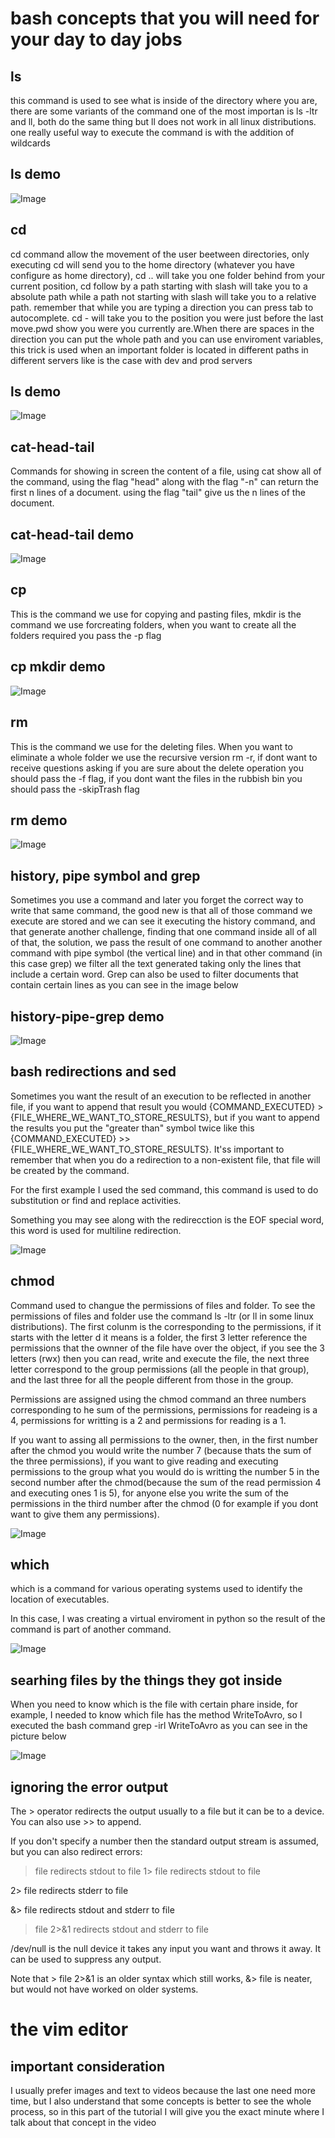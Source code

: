 # bash concepts that you will need for your day to day jobs

## ls

this command is used to see what is inside of the directory where you are, there are some variants of the command one of the most importan is ls -ltr and ll, both do the same thing but ll does not work in all linux distributions. one really useful way to execute the command is with the addition of wildcards

## ls demo

![Image](img/ls.png "ls command image")

## cd

cd command allow the movement of the user beetween directories, only executing cd will send you to the home directory (whatever you have configure as home directory), cd .. will take you one folder behind from your current position, cd follow by a path starting with slash will take you to a absolute path while a path not starting with slash will take you to a relative path. remember that while you are typing a direction you can press tab to autocomplete. cd - will take you to the position you were just before the last move.pwd show you were you currently are.When there are spaces in the direction you can put the whole path and you can use enviroment variables, this trick is used when an important folder is located in different paths in different servers like is the case with dev and prod servers 

## ls demo

![Image](img/cd.png "cd command image")

## cat-head-tail

Commands for showing in screen the content of a file, using cat show all of the command, using the flag "head" along with the flag "-n" can return the first n lines of a document. using the flag "tail" give us the n lines of the document.

## cat-head-tail demo

![Image](img/cat-head-tail.png "cat head tail command image")

## cp

This is the command we use for copying and pasting files, mkdir is the command we use forcreating folders, when you want to create all the folders required you pass the -p flag

## cp mkdir demo

![Image](img/cp-mkdir.png "cp mkdir command image")

## rm

This is the command we use for the deleting files. When you want to eliminate a whole folder we use the recursive version rm -r, if dont want to receive questions asking if you are sure about the delete operation you should pass the -f flag, if you dont want the files in the rubbish bin you should pass the -skipTrash flag

## rm demo

![Image](img/rm.png "rm command image")

## history, pipe symbol and grep

Sometimes you use a command and later you forget the correct way to write that same command, the good new is that all of those command we execute are stored and we can see it executing the history command, and that generate another challenge, finding that one command inside all of all of that, the solution, we pass the result of one command to another another command with pipe symbol (the vertical line) and in that other command (in this case grep) we filter all the text generated taking only the lines that include a certain word. Grep can also be used to filter documents that contain certain lines as you can see in the image below

## history-pipe-grep demo

![Image](img/history-pipe-grep.png "history-pipe-grep command image")


## bash redirections and sed

Sometimes you want the result of an execution to be reflected in another file, if you want to append that result you would {COMMAND_EXECUTED} > {FILE_WHERE_WE_WANT_TO_STORE_RESULTS}, but if you want to append the results you put the "greater than" symbol twice like this  {COMMAND_EXECUTED} >>{FILE_WHERE_WE_WANT_TO_STORE_RESULTS}. It'ss important to remember that when you do a redirection to a non-existent file, that file will be created by the command.

For the first example I used the sed command, this command is used to do substitution or find and replace activities.

Something you may see along with the redirecction is the EOF special word, this word is used for multiline redirection.

![Image](img/bash-redirections-sed.png "bash-redirections-sed command image")

## chmod

Command used to changue the permissions of files and folder. To see the permissions of files and folder use the command ls -ltr (or ll in some linux distributions). The first colunm is the corresponding to the permissions, if it starts with the letter d it means is a folder, the first 3 letter reference the permissions that the ownner of the file have over the object, if you see the 3 letters (rwx) then you can read, write and execute the file, the next three letter correspond to the group permissions (all the people in that group), and the last three for all the people different from those in the group.

Permissions are assigned using the chmod command an three numbers corresponding to he sum of the permissions, permissions for readeing is a 4, permissions for writting is a 2 and permissions for reading is a 1.

If you want to assing all permissions to the owner, then,  in the first number after the chmod you would write the number 7 (because thats the sum of the three permissions), if you want to give reading and executing permissions to the group what you would do is writting the number 5 in the second number after the chmod(because the sum of the read permission 4 and executing ones 1 is 5), for anyone else you write the sum of the permissions in the third number after the chmod (0 for example if you dont want to give them any permissions).

![Image](img/chmod.png "chmod command image")

## which

which is a command for various operating systems used to identify the location of executables.

In this case, I was creating a virtual enviroment in python so the result of the command is part of another command.

![Image](img/which.png "which command image")


## searhing files by the things they got inside

When you need to know which is the file with certain phare inside, for example, I needed to know which file has the method WriteToAvro, so I executed the bash command grep -irl WriteToAvro as you can see in the picture below

![Image](img/GrepIrl.png "Grep Irl image")


## ignoring the error output

The > operator redirects the output usually to a file but it can be to a device. You can also use >> to append.

If you don't specify a number then the standard output stream is assumed, but you can also redirect errors:

> file redirects stdout to file
1> file redirects stdout to file

2> file redirects stderr to file

&> file redirects stdout and stderr to file
> file 2>&1 redirects stdout and stderr to file

/dev/null is the null device it takes any input you want and throws it away. It can be used to suppress any output.

Note that > file 2>&1 is an older syntax which still works, &> file is neater, but would not have worked on older systems.


# the vim editor

## important consideration

I usually prefer images and text to videos because the last one need more time, but I also understand that some concepts is better to see the whole process, so in this part of the tutorial I will give you the exact minute where I talk about that concept in the video 




